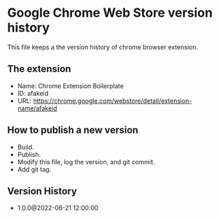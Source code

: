 # Google Chrome Web Store version history

This file keeps a the version history of chrome browser extension.

## The extension

- Name: Chrome Extension Boilerplate
- ID: afakeid
- URL: https://chrome.google.com/webstore/detail/extension-name/afakeid

## How to publish a new version

- Build.
- Publish.
- Modify this file, log the version, and git commit.
- Add git tag.

## Version History

- 1.0.0@2022-06-21 12:00:00
